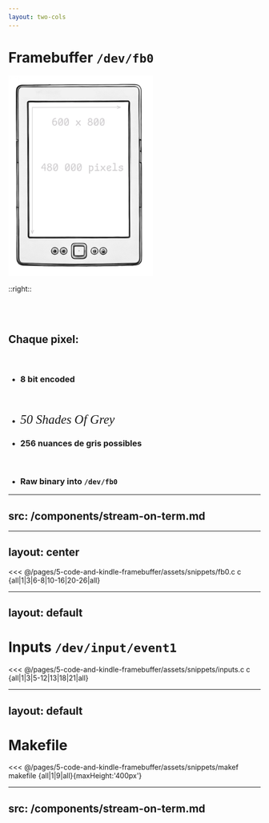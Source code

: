```yaml
---
layout: two-cols
---
```


# <span class="doom-gradient">Framebuffer</span> <code class='title-code'>/dev/fb0</code>

<img v-click height="300" src="/pages/5-code-and-kindle-framebuffer/assets/k4-resolution.png">

::right::
<br />
<br />
<br /><br />

<v-clicks>

## Chaque pixel:

<br />

- ### 8 bit encoded

<br />

- ### <span class="gidot-easter-egg" v-mark.strike-through="{ color: 'white', strokeWidth:1, iterations: 3, animationDuration: 4000, delay: 1500}" >50 Shades Of Grey</span>
- ### <span>256 nuances de gris possibles</span>

<eight-bit-color-details />

<br />

- ### Raw binary into `/dev/fb0`

</v-clicks>

<style>
@import url('https://fonts.googleapis.com/css2?family=GFS+Didot&display=swap');

img {
    height: 400px;
}

.gidot-easter-egg {
    font-size: 25px;
    font-family: "GFS Didot", serif;
    font-weight: 400;
    font-style: italic;
}
</style>

---
src: /components/stream-on-term.md
---

<!--
dd if=./imageraw of=/dev/fb0 bs=600 count=800  echo 1 > /proc/eink_fb/update_display
-->

---
layout: center
---

<<< @/pages/5-code-and-kindle-framebuffer/assets/snippets/fb0.c c {all|1|3|6-8|10-16|20-26|all}

---
layout: default
---

# <span class="doom-gradient">Inputs</span> <code class='title-code'>/dev/input/event1</code>

<<< @/pages/5-code-and-kindle-framebuffer/assets/snippets/inputs.c c {all|1|3|5-12|13|18|21|all}

---
layout: default
---

# <span class="doom-gradient">Makefile</span>

<<< @/pages/5-code-and-kindle-framebuffer/assets/snippets/makef makefile {all|1|9|all}{maxHeight:'400px'}

---
src: /components/stream-on-term.md
---
